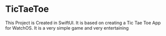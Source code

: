# TicTaeToe
This Project is Created in SwiftUI. It is based on creating a Tic Tae Toe App for WatchOS. It is a very simple game and very entertaining
